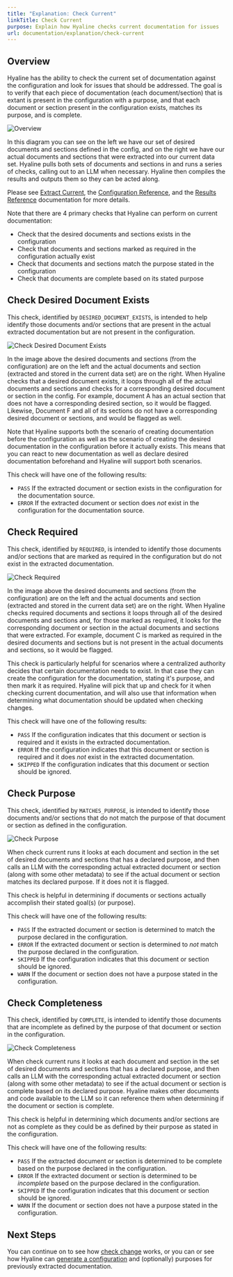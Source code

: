 ```yaml
---
title: "Explanation: Check Current"
linkTitle: Check Current
purpose: Explain how Hyaline checks current documentation for issues
url: documentation/explanation/check-current
---
```

## Overview
Hyaline has the ability to check the current set of documentation against the configuration and look for issues that should be addressed. The goal is to verify that each piece of documentation (each document/section) that is extant is present in the configuration with a purpose, and that each document or section present in the configuration exists, matches its purpose, and is complete.

![Overview](./_img/check-current-overview.svg)

In this diagram you can see on the left we have our set of desired documents and sections defined in the config, and on the right we have our actual documents and sections that were extracted into our current data set. Hyaline pulls both sets of documents and sections in and runs a series of checks, calling out to an LLM when necessary. Hyaline then compiles the results and outputs them so they can be acted along.

Please see [Extract Current](./02-extract-current.md), the [Configuration Reference](../04-reference/01-config.md), and the [Results Reference](../04-reference/04-results.md) documentation for more details.

Note that there are 4 primary checks that Hyaline can perform on current documentation:
* Check that the desired documents and sections exists in the configuration
* Check that documents and sections marked as required in the configuration actually exist
* Check that documents and sections match the purpose stated in the configuration
* Check that documents are complete based on its stated purpose

## Check Desired Document Exists
This check, identified by `DESIRED_DOCUMENT_EXISTS`, is intended to help identify those documents and/or sections that are present in the actual extracted documentation but are not present in the configuration.

![Check Desired Document Exists](./_img/check-current-desired-document-exists.svg)

In the image above the desired documents and sections (from the configuration) are on the left and the actual documents and section (extracted and stored in the current data set) are on the right. When Hyaline checks that a desired document exists, it loops through all of the actual documents and sections and checks for a corresponding desired document or section in the config. For example, document A has an actual section that does not have a corresponding desired section, so it would be flagged. Likewise, Document F and all of its sections do not have a corresponding desired document or sections, and would be flagged as well.

Note that Hyaline supports both the scenario of creating documentation before the configuration as well as the scenario of creating the desired documentation in the configuration before it actually exists. This means that you can react to new documentation as well as declare desired documentation beforehand and Hyaline will support both scenarios.

This check will have one of the following results:
* `PASS` If the extracted document or section exists in the configuration for the documentation source.
* `ERROR` If the extracted document or section does _not_ exist in the configuration for the documentation source.

## Check Required
This check, identified by `REQUIRED`, is intended to identify those documents and/or sections that are marked as required in the configuration but do not exist in the extracted documentation.

![Check Required](./_img/check-current-required.svg)

In the image above the desired documents and sections (from the configuration) are on the left and the actual documents and section (extracted and stored in the current data set) are on the right. When Hyaline checks required documents and sections it loops through all of the desired documents and sections and, for those marked as required, it looks for the corresponding document or section in the actual documents and sections that were extracted. For example, document C is marked as required in the desired documents and sections but is not present in the actual documents and sections, so it would be flagged.

This check is particularly helpful for scenarios where a centralized authority decides that certain documentation needs to exist. In that case they can create the configuration for the documentation, stating it's purpose, and then mark it as required. Hyaline will pick that up and check for it when checking current documentation, and will also use that information when determining what documentation should be updated when checking changes.

This check will have one of the following results:
* `PASS` If the configuration indicates that this document or section is required and it exists in the extracted documentation.
* `ERROR` If the configuration indicates that this document or section is required and it does _not_ exist in the extracted documentation.
* `SKIPPED` If the configuration indicates that this document or section should be ignored.

## Check Purpose
This check, identified by `MATCHES_PURPOSE`, is intended to identify those documents and/or sections that do not match the purpose of that document or section as defined in the configuration.

![Check Purpose](./_img/check-current-purpose.svg)

When check current runs it looks at each document and section in the set of desired documents and sections that has a declared purpose, and then calls an LLM with the corresponding actual extracted document or section (along with some other metadata) to see if the actual document or section matches its declared purpose. If it does not it is flagged.

This check is helpful in determining if documents or sections actually accomplish their stated goal(s) (or purpose). 

This check will have one of the following results:
* `PASS` If the extracted document or section is determined to match the purpose declared in the configuration.
* `ERROR` If the extracted document or section is determined to _not_ match the purpose declared in the configuration.
* `SKIPPED` If the configuration indicates that this document or section should be ignored.
* `WARN` If the document or section does not have a purpose stated in the configuration.

## Check Completeness
This check, identified by `COMPLETE`, is intended to identify those documents that are incomplete as defined by the purpose of that document or section in the configuration.

![Check Completeness](./_img/check-current-completeness.svg)

When check current runs it looks at each document and section in the set of desired documents and sections that has a declared purpose, and then calls an LLM with the corresponding actual extracted document or section (along with some other metadata) to see if the actual document or section is complete based on its declared purpose. Hyaline makes other documents and code available to the LLM so it can reference them when determining if the document or section is complete.

This check is helpful in determining which documents and/or sections are not as complete as they could be as defined by their purpose as stated in the configuration.

This check will have one of the following results:
* `PASS` If the extracted document or section is determined to be complete based on the purpose declared in the configuration.
* `ERROR` If the extracted document or section is determined to be _incomplete_ based on the purpose declared in the configuration.
* `SKIPPED` If the configuration indicates that this document or section should be ignored.
* `WARN` If the document or section does not have a purpose stated in the configuration.

## Next Steps
You can continue on to see how [check change](./05-check-change.md) works, or you can or see how Hyaline can [generate a configuration](./07-generate-config.md) and (optionally) purposes for previously extracted documentation.
